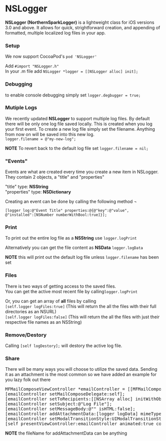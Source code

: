 # NSLogger
<strong>NSLogger (NorthernSparkLogger)</strong> is a lightweight class for iOS versions 3.0 and above. It allows for quick, strightforward creation, and appending of formatted, multiple localized log files in your app. 

<h3>Setup</h3>
We now support CocoaPod's <code>pod 'NSLogger'</code><p>

Add <code>#import "NSLogger.h"</code>
<br/>
In your .m file add <code>NSLogger *logger = [[NSLogger alloc] init];</code>

<h3>Debugging</h3>
to enable console debugging simply set <code>logger.degbugger = true;</code><p>
<p>
	
<h3>Mutiple Logs</h3>
We recently updated <strong>NSLogger</strong> to support multiple log files. By default there will be only one log file saved locally. This is created when you log your first event. To create a new log file simply set the filename. Anything from now on will be saved into this new log. <br/>
<code>logger.filename = @"my-new-log";</code><p>
<strong>NOTE</strong> To revert back to the default log file set <code>logger.filename = nil;</code></br>
<p>

<h3>"Events"</h3>
Events are what are created every time you create a new item in NSLogger. They contain 2 objects, a "title" and "properties"<p>
"title" type: <strong>NSString</strong><br/>
"properties" type: <strong>NSDictionary</strong>

Creating an event can be done by calling the following method ¬ 

<code>[logger log:@"Event Title" properties:@{@"key":@"value", @"installed":[NSNumber numberWithBool:true]}];</code>

<h3>Print</h3>
To print out the entire log file as a <strong>NSString</strong> use <code>logger.logPrint</code><p>
<p>
Alternatively you can get the file content as <strong>NSData</strong> <code>logger.logData</code><p>
<strong>NOTE</strong> this will print out the default log file unless <code>logger.filename</code> has been set
<p>	
	
<h3>Files</h3>
There is two ways of getting access to the saved files.
<br/>
You can get the active most recent file by calling<code>logger.logPrint</code>
<p>
Or, you can get an array of <strong>all</strong> files by calling<br/> 
<code>[self.logger logFiles:true]</code> (This will return the all the files with their full directories as an NSURL)<br/>
<code>[self.logger logFiles:false]</code> (This will return the all the files with just their respective file names as an NSString)
<p>
	
<h3>Remove/Destory</h3>
Calling <code>[self logDestory];</code> will destory the active log file. 
<p>
	
<h3>Share</h3>
There will be many ways you will choose to utilize the saved data. Sending it as an attachment is the most common so we have added an example for you lazy folk out there

<pre>
MFMailComposeViewController *emailController = [[MFMailComposeViewController alloc] init];
[emailController setMailComposeDelegate:self];
[emailController setToRecipients:[[NSArray alloc] initWithObjects:@"email@gmail.com", nil]];
[emailController setSubject:@"Log File"];
[emailController setMessageBody:@"" isHTML:false];
[emailController addAttachmentData:[logger logData] mimeType:@"text/plain" fileName:@"logger.txt"];
[emailController setModalTransitionStyle:UIModalTransitionStyleCoverVertical];
[self presentViewController:emailController animated:true completion:nil];</pre>
        
<p><strong>NOTE</strong> the fileName for addAttachmentData can be anything



